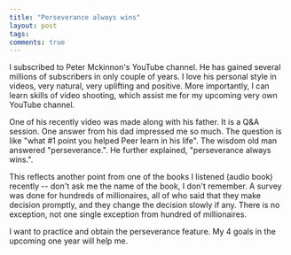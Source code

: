 ```yaml
---
title: "Perseverance always wins"
layout: post
tags:
comments: true
---
```


I subscribed to Peter Mckinnon's YouTube channel. He has gained several millions of subscribers in only couple of years. I love his personal style in videos, very natural, very uplifting and positive. More importantly, I can learn skills of video shooting, which assist me for my upcoming very own YouTube channel.

One of his recently video was made along with his father. It is a Q&A session. One answer from his dad impressed me so much. The question is like "what #1 point you helped Peer learn in his life". The wisdom old man answered "perseverance.". He further explained, "perseverance always wins.".

This reflects another point from one of the books I listened (audio book) recently -- don't ask me the name of the book, I don't remember. A survey was done for hundreds of millionaires, all of who said that they make decision promptly, and they change the decision slowly if any. There is no exception, not one single exception from hundred of millionaires.

I want to practice and obtain the perseverance feature. My 4 goals in the upcoming one year will help me.
